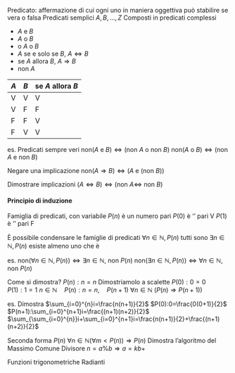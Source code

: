 Predicato: affermazione di cui ogni uno in maniera oggettiva può stabilire se vera o falsa
Predicati semplici $A,B,…,Z$ 
Composti in predicati complessi
- $A$ e $B$
- $A$ o $B$
- o $A$ o $B$
- $A$ se e solo se $B,\ A\Longleftrightarrow B$
- se $A$ allora $B,\ A\Longrightarrow B$
- non $A$

| $A$ | $B$ | se $A$ allora $B$ | 
| --- | --- | ----------------- |
| V   | V   | V                 |
| V   | F   | F                 |
| F   | F   | V                 |
| F   | V   | V                 |

es. Predicati sempre veri
non($A$ e $B)\Longleftrightarrow($non $A$ o non $B)$
non($A$ o $B)\Longleftrightarrow($non $A$ e non $B)$

Negare una implicazione
non($A\Longrightarrow B)\Longleftrightarrow(A$ e (non $B$))

Dimostrare implicazioni
$(A\Longleftrightarrow B)\Longleftrightarrow($non $A\Longleftrightarrow$ non $B)$

#### Principio di induzione
Famiglia di predicati, con variabile
$P(n)$ è un numero pari
$P(0)$ è ‘’ pari V
$P(1)$ è ‘’ pari F

È possibile condensare le famiglie di predicati
$\forall n\in\mathbb{N}, P(n)$ tutti sono
$\exists n\in\mathbb{N}, P(n)$ esiste almeno uno che è

es. 
non$(\forall n\in\mathbb{N},P(n))\Longleftrightarrow\exists n\in\mathbb{N},$ non $P(n)$
non$(\exists n\in\mathbb{N}, P(n))\Longleftrightarrow\forall n\in\mathbb{N},$ non $P(n)$

Come si dimostra?
$P(n):n=n$
Dimostriamolo a scalette
$P(0):0=0\quad P(1):1=1$
$n\in\mathbb{N}\quad P(n):n=n,\quad P(n+1)$
$\forall n\in\mathbb{N}\ (P(n)\Longrightarrow P(n+1))$

es. Dimostra $\sum_{i=0}^{n}i=\frac{n(n+1)}{2}$
$P(0):0=\frac{0(0+1)}{2}$
$P(n+1):\sum_{i=0}^{n+1}i=\frac{(n+1)(n+2)}{2}$
$\sum_{\sum_{i=0}^{n}}i+\sum_{i=0}^{n+1}i=\frac{n(n+1)}{2}+\frac{(n+1)(n+2)}{2}$

Seconda forma
$P(n)$
$\forall n\in\mathbb{N}(\forall m<P(n))\Longrightarrow P(n)$
Dimostra l’algoritmo del Massimo Comune Divisore
$n=a\%b\Longrightarrow a=kb+$


Funzioni trigonometriche
Radianti 
